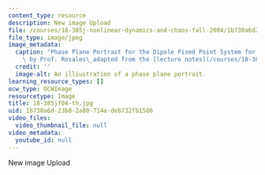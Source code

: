 ```yaml
---
content_type: resource
description: New image Upload
file: /courses/18-385j-nonlinear-dynamics-and-chaos-fall-2004/1b730a6d23b82a80714adeb732fb1586_18-385jf04-th.jpg
file_type: image/jpeg
image_metadata:
  caption: "Phase Plane Portrait for the Dipole Fixed Point System for n = 1. (Image\
    \ by Prof. Rosales\_adapted from the [lecture notes](/courses/18-385j-nonlinear-dynamics-and-chaos-fall-2004/pages/lecture-notes).)"
  credit: ''
  image-alt: An illiustration of a phase plane portrait.
learning_resource_types: []
ocw_type: OCWImage
resourcetype: Image
title: 18-385jf04-th.jpg
uid: 1b730a6d-23b8-2a80-714a-deb732fb1586
video_files:
  video_thumbnail_file: null
video_metadata:
  youtube_id: null
---
```

New image Upload

